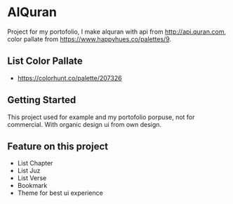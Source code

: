 # AlQuran

Project for my portofolio, I make alquran with api from http://api.quran.com, color pallate from https://www.happyhues.co/palettes/9.

## List Color Pallate

- https://colorhunt.co/palette/207326

## Getting Started

This project used for example and my portofolio porpuse, not for commercial. With organic design ui from own design.

## Feature on this project

- List Chapter
- List Juz
- List Verse
- Bookmark
- Theme for best ui experience
